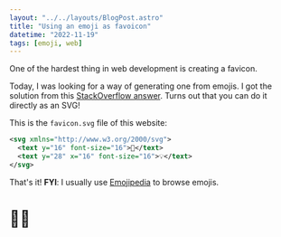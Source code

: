 ```yaml
---
layout: "../../layouts/BlogPost.astro"
title: "Using an emoji as favoicon"
datetime: "2022-11-19"
tags: [emoji, web]
---
```


One of the hardest thing in web development is creating a favicon. 

Today, I was looking for a way of generating one from emojis. I got the solution from this [StackOverflow answer](https://stackoverflow.com/a/61238584). Turns out that you can do it directly as an SVG!

This is the `favicon.svg` file of this website:
```xml
<svg xmlns="http://www.w3.org/2000/svg">
  <text y="16" font-size="16">🤔</text>
  <text y="28" x="16" font-size="16">💡</text>
</svg>
```

That's it! **FYI**: I usually use [Emojipedia](https://emojipedia.org/) to browse emojis.
# 🤔💡
